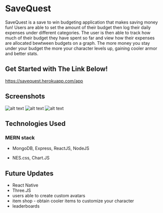 # SaveQuest

SaveQuest is a save to win budgeting application that makes saving money fun! Users are able to set the amount of their budget then log their daily expenses under different categories. The user is then able to track how much of their budget they have spent so far and view how their expenses are allocated bewtween budgets on a graph. The more money you stay under your budget the more your character levels up, gaining cooler armor and better stats.

## Get Started with The Link Below!

https://savequest.herokuapp.com/app

## Screenshots

![alt text](https://i.imgur.com/DoRYGv5.png)
![alt text](https://i.imgur.com/esCYLPG.png)
![alt text](https://i.imgur.com/PzOjjSE.png)

## Technologies Used

### MERN stack

- MongoDB, Express, ReactJS, NodeJS

- NES.css, Chart.JS

## Future Updates

- React Native
- Three.JS
- users able to create custom avatars
- item shop - obtain cooler items to customize your character
- leaderboards
